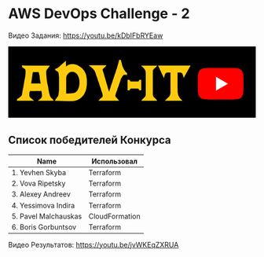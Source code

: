 # AWS DevOps Challenge - 2

Видео Задания: https://youtu.be/kDbIFbRYEaw

<img src="adv-it.png"><br>

## Список победителей Конкурса

| Name                   | Использовал    | 
|------------------------|----------------|
| 1. Yevhen Skyba        | Terraform      |
| 2. Vova Ripetsky       | Terraform      |
| 3. Alexey Andreev      | Terraform      |
| 4. Yessimova Indira    | Terraform      |
| 5. Pavel Malchauskas   | CloudFormation |
| 6. Boris Gorbuntsov    | Terraform      |

Видео Результатов: https://youtu.be/jvWKEqZXRUA
